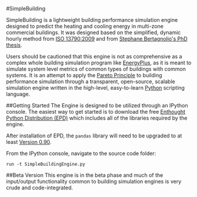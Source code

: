 #SimpleBuilding

SimpleBuilding is a lightweight building performance simulation engine designed to predict the heating and cooling energy in multi-zone commercial buildings. It was designed based on the simplified, dynamic hourly method from [ISO 13790:2009](http://www.iso.org/iso/catalogue_detail.htm?csnumber=41974) and from [Stephane Bertagnolio's PhD thesis](http://ulg.academia.edu/StephaneBertagnolio).

Users should be cautioned that this engine is not as comprehensive as a complex whole building simulation program like [EnergyPlus](http://apps1.eere.energy.gov/buildings/energyplus/), as it is meant to simulate system level metrics of common types of buildings with common systems. It is an attempt to apply the [Pareto Principle](http://en.wikipedia.org/wiki/Pareto_principle) to building performance simulation through a transparent, open-source, scalable simulation engine written in the high-level, easy-to-learn [Python](http://www.python.org/) scripting language.

##Getting Started
The Engine is designed to be utilized through an IPython console. The easiest way to get started is to download the free [Enthought Python Distribution (EPD)](http://www.enthought.com/products/epd_free.php) which includes all of the libraries required by the engine. 

After installation of EPD, the `pandas` library will need to be upgraded to at least [Version 0.90](http://pandas.pydata.org/).

From the IPython console, navigate to the source code folder:

`run -t SimpleBuildingEngine.py`

##Beta Version
This engine is in the beta phase and much of the input/output functionality common to building simulation engines is very crude and code-integrated.